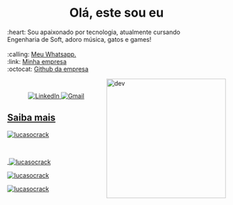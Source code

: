 <h1 align="center">Olá, este sou eu</h1>

<p style="width: 400px;">
:heart: Sou apaixonado por tecnologia, atualmente cursando Engenharia de Soft, adoro música, gatos e games!
<br />
<br />
:calling: <a href="https://wa.me/5533991448945">Meu Whatsapp.</a>
<br />
:link: <a href="https://codesdevs.com.br/">Minha empresa</a>
<br />
:octocat: <a href="https://github.com/codesdevsgroup">Github da empresa</a>
</p>

<a href="#">
    <img 
         src="https://github.com/lucasocrack/lucasocrack/blob/main/assets/giphy.gif" 
         align="right" 
         width="275px" 
         height="auto" 
         title="giphy" 
         alt="dev"
    >
</a>
<br />

<p align="center">
    <a href="https://www.linkedin.com/in/lucas-ferreira-campos-12146997/">
        <img 
             src="https://img.shields.io/badge/-LinkedIn-blue?style=flat-square&logo=Linkedin&logoColor=white" 
             title="My Social Network" 
             alt="LinkedIn"
        >
    </a>
    <a href="mailto:bhlucascampos@gmail.com">
        <img 
             src="https://img.shields.io/badge/-Gmail-c14438?style=flat-square&logo=Gmail&logoColor=white" 
             title="Send me an email" 
             alt="Gmail"
        >
</p>

<h2>Saiba mais</h2>
<p align="left"> <img src="https://komarev.com/ghpvc/?username=lucasocrack&label=Profile%20views&color=0e75b6&style=flat" alt="lucasocrack" /></p><br>

<p>&nbsp;<img align="center" src="https://github-readme-stats.vercel.app/api?username=lucasocrack&show_icons=true&locale=en" alt="lucasocrack" /></p>

<p><img align="center" src="https://github-readme-streak-stats.herokuapp.com/?user=lucasocrack&" alt="lucasocrack" /></p>

<p><img align="center" src="https://github-readme-stats.vercel.app/api/top-langs?username=lucasocrack&show_icons=true&locale=en&layout=compact" alt="lucasocrack" /></p>
